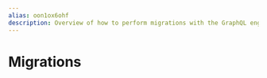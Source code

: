 ```yaml
---
alias: oon1ox6ohf 
description: Overview of how to perform migrations with the GraphQL engine.
---
```


# Migrations
